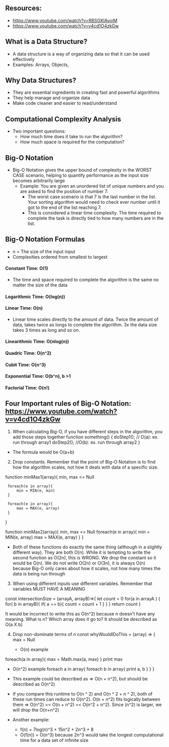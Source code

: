 ## Resources:

-   https://www.youtube.com/watch?v=RBSGKlAvoiM
-   https://www.youtube.com/watch?v=v4cd1O4zkGw

## What is a Data Structure?

-   A data structure is a way of organizing data so that it can be used effectively
-   Examples: Arrays, Objects,

## Why Data Structures?

-   They are essential ingredients in creating fast and powerful algorithms
-   They help manage and organize data
-   Make code cleaner and easier to read/understand

## Computational Complexity Analysis

-   Two important questions:
    -   How much time does it take to run the algorithm?
    -   How much space is required for the computation?

## Big-O Notation

-   Big-O Notation gives the upper bound of complexity in the WORST CASE scenario, helping to quantify performance as the input size becomes arbitrarily large
    -   Example: You are given an unordered list of unique numbers and you are asked to find the position of number 7.
        -   The worst case scenario is that 7 is the last number in the list. Your sorting algorithm would need to check ever number until it got to the end of the list reaching 7.
        -   This is considered a linear time complexity. The time required to complete the task is directly tied to how many numbers are in the list.

## Big-O Notation Formulas

-   n = The size of the input input
-   Complexities ordered from smallest to largest

#### Constant Time: O(1)

-   The time and space required to complete the algorithm is the same no matter the size of the data

#### Logarithmic Time: O(log(n))

#### Linear Time: O(n)

-   Linear time scales directly to the amount of data. Twice the amount of data, takes twice as longs to complete the algorithm. 3x the data size takes 3 times as long and so on.

#### Linearithmic Time: O(nlog(n))

#### Quadric Time: O(n^2)

#### Cubit Time: O(n^3)

#### Exponential Time: O(b^n), b >1

#### Factorial Time: O(n!)

## Four Important rules of Big-O Notation: https://www.youtube.com/watch?v=v4cd1O4zkGw

1.  When calculating Big-O, if you have different steps in the algorithm, you add those steps together
    function something() {
    doStep1(); // O(a): ex. run through array1
    doStep2(); //O(b): ex. run through array2
    }

-   The formula would be O(a+b)

2.  Drop constants. Remember that the point of Big-O Notation is to find how the algorithm scales, not how it deals with data of a specific size.

function minMax1(array){
min, max <= Null

     foreach(e in array){
         min = MIN(e, min)
     }

     foreach(e in array){
         max = MAX(e, array)
     }

}

function minMax2(array){
min, max <= Null
foreach(e in array){
min = MIN(e, array)
max = MAX(e, array)
}
}

-   Both of these functions do exactly the same thing (although in a slightly different way). They are both O(n). While it is tempting to write the second function as O(2n), this is WRONG. We drop the constant so it would be O(n). We do not write O(2n) or O(3n), it is always O(n) because Big-O only cares about how it scales, not how many times the data is being run through

3.  When using different inputs use different variables. Remember that variables MUST HAVE A MEANING

const intersectionSize = (arrayA, arrayB)=>{
let count = 0
for(a in arrayA ) {
for( b in arrayB){
if( a == b){
count = count + 1
}
}
}
return count
}

It would be incorrect to write this as O(n^2) because n doesn't have any meaning. What is n? Which array does it go to? It should be described as O(a X b)

4.  Drop non-dominate terms of n
    const whyWouldIDoThis = (array) => {
    max = Null

    -   O(n) example

foreach(a in array){
max = Math.max(a, max)
}
print max

-   O(n^2) example
    foreach a in array{
    foreach b in array{
    print a, b
    }
    }
    }

-   This example could be described as => O(n + n^2), but should be described as O(n^2)
-   If you compare this runtime to O(n ^ 2) and O(n ^ 2 + n ^ 2), both of these run times can reduce to O(n^2). O(n + n^2) fits logically between them => O(n^2) =< O(n + n^2) =< O(n^2 + n^2). Since (n^2) is larger, we will drop the O(n+n^2)

-   Another example:
    -   f(n) = 7log(n)^3 + 15n^2 + 2n^3 + 8
    -   O(f(n)) = O(n^3) because 2n^3 would take the longest computational time for a data set of infinite size
